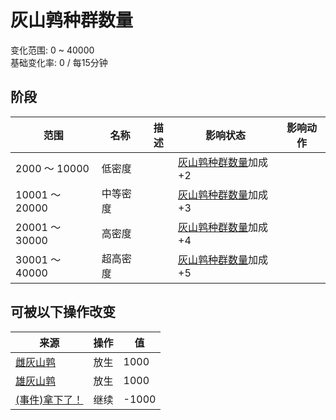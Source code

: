 # 灰山鹑种群数量  
变化范围: 0 ~ 40000  
基础变化率: 0 / 每15分钟  
## 阶段  
范围  |  名称  |  描述  |  影响状态  |  影响动作  
----  |  ----  |  ----  |  ----  |  ----  
2000 ～ 10000  |  低密度  |    |  [灰山鹑种群数量](Pop_Partridge.md)加成+2  |    
10001 ～ 20000  |  中等密度  |    |  [灰山鹑种群数量](Pop_Partridge.md)加成+3  |    
20001 ～ 30000  |  高密度  |    |  [灰山鹑种群数量](Pop_Partridge.md)加成+4  |    
30001 ～ 40000  |  超高密度  |    |  [灰山鹑种群数量](Pop_Partridge.md)加成+5  |    
## 可被以下操作改变  
来源  |  操作  |  值  
----  |  ----  |  ----  
[雌灰山鹑](PartridgeFemaleLive.md)  |  放生  |  1000  
[雄灰山鹑](PartridgeMaleLive.md)  |  放生  |  1000  
[(事件)拿下了！](Event_PartridgeFightSuccess.md)  |  继续  |  -1000  
